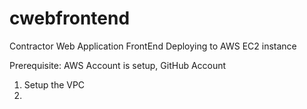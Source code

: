# cwebfrontend
 Contractor Web Application FrontEnd Deploying to AWS EC2 instance

Prerequisite: AWS Account is setup, GitHub Account
1. Setup the VPC
2. 



